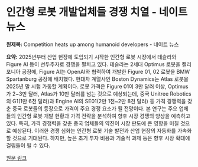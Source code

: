 # 인간형 로봇 개발업체들 경쟁 치열 - 네이트 뉴스

**원제목:** Competition heats up among humanoid developers - 네이트 뉴스

**요약:** 2025년부터 산업 현장에 도입되기 시작한 인간형 로봇 시장에서 테슬라와 Figure AI 등이 선두주자로 경쟁을 펼치고 있다. 테슬라는 2세대 Optimus 로봇을 캘리포니아 공장에, Figure AI는 OpenAI와 협력하여 개발한 Figure 01, 02 로봇을 BMW Spartanburg 공장에 배치했다.  현대차 계열사인 Boston Dynamics는 Atlas 로봇을 2025년 말 시험 가동할 계획이다.  로봇 가격은 Figure 01이 3만 달러 이상, Optimus가 2~3만 달러, Atlas가 10만 달러를 넘는 것으로 예상되는데, 중국 Unitree Robotics의 G1(1만 6천 달러)과 Engine AI의 SE01(2만 1천~2만 8천 달러) 등 가격 경쟁력을 갖춘 중국 로봇들의 등장으로 가격이 주요 경쟁 요소가 될 전망이다.  본 연구는 주요 업체들의 인간형 로봇 개발 현황과 가격 전략을 분석하여 향후 시장 경쟁의 양상을 예측하고 있다.  특히, 가격 경쟁력을 갖춘 중국 업체들의 약진이 시장 판도에 큰 영향을 미칠 것으로 예상된다.  이러한 경쟁 심화는 인간형 로봇 기술 발전과 산업 현장의 자동화를 가속화할 것으로 기대된다.  하지만, 높은 초기 투자 비용과 기술적 과제 등은 향후 시장 확대에 걸림돌이 될 수 있다.

[원문 링크](https://m.news.nate.com/view/20250722n13215)
